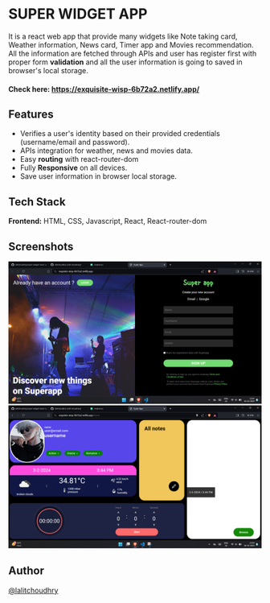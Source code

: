 
# SUPER WIDGET APP

It is a react web app that provide many widgets like Note taking card, Weather information, News card, Timer app and Movies recommendation. All the information are fetched through APIs and user has register first with proper form **validation** and all the user information is going to saved in browser's local storage.

#### Check here: https://exquisite-wisp-6b72a2.netlify.app/


## Features

- Verifies a user's identity based on their provided credentials (username/email and password).
- APIs integration for weather, news and movies data.
- Easy **routing** with react-router-dom
- Fully **Responsive** on all devices.
- Save user information in browser local storage.


## Tech Stack

**Frontend:** HTML, CSS, Javascript, React, React-router-dom


## Screenshots

![App Screenshot](https://github.com/lalitchoudhry/super-widget-react-app/blob/master/src/Images/screenshot-2.png)
![App Screenshot](https://github.com/lalitchoudhry/super-widget-react-app/blob/master/src/Images/Screenshot%202024-03-02%20154503.png)


## Author

[@lalitchoudhry](https://www.github.com/lalitchoudhry)
